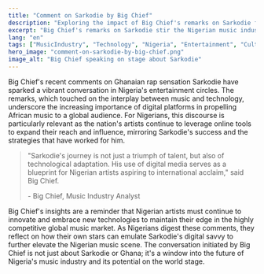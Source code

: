 ```yaml
---
title: "Comment on Sarkodie by Big Chief"
description: "Exploring the impact of Big Chief's remarks on Sarkodie for Nigeria's music and tech scene."
excerpt: "Big Chief's remarks on Sarkodie stir the Nigerian music industry."
lang: "en"
tags: ["MusicIndustry", "Technology", "Nigeria", "Entertainment", "CulturalExchange"]
hero_image: "comment-on-sarkodie-by-big-chief.png"
image_alt: "Big Chief speaking on stage about Sarkodie"
---
```


Big Chief's recent comments on Ghanaian rap sensation Sarkodie have sparked a vibrant conversation in Nigeria's entertainment circles. The remarks, which touched on the interplay between music and technology, underscore the increasing importance of digital platforms in propelling African music to a global audience. For Nigerians, this discourse is particularly relevant as the nation's artists continue to leverage online tools to expand their reach and influence, mirroring Sarkodie's success and the strategies that have worked for him.

> "Sarkodie's journey is not just a triumph of talent, but also of technological adaptation. His use of digital media serves as a blueprint for Nigerian artists aspiring to international acclaim," said Big Chief.
>
> \- Big Chief, Music Industry Analyst

Big Chief's insights are a reminder that Nigerian artists must continue to innovate and embrace new technologies to maintain their edge in the highly competitive global music market. As Nigerians digest these comments, they reflect on how their own stars can emulate Sarkodie's digital savvy to further elevate the Nigerian music scene. The conversation initiated by Big Chief is not just about Sarkodie or Ghana; it's a window into the future of Nigeria's music industry and its potential on the world stage.